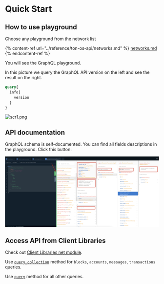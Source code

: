 # Quick Start

## How to use playground

Choose any playground from the network list

{% content-ref url="../reference/ton-os-api/networks.md" %}
[networks.md](../reference/ton-os-api/networks.md)
{% endcontent-ref %}

You will see the GraphQL playground.

In this picture we query the GraphQL API version on the left and see the result on the right.

```graphql
query{
  info{
    version
  }
}
```

![scr1.png](../../.gitbook/assets/scr1.png)

## API documentation

GraphQL schema is self-documented. You can find all fields descriptions in the playground. Click this button:

![](<../.gitbook/assets/image (1).png>)

## Access API from Client Libraries

Check out [Client Libraries net module](../reference/types-and-methods/mod\_net.md).

Use [`query_collection`](../reference/types-and-methods/mod\_net.md#query\_collection) method for `blocks`, `accounts`, `messages`, `transactions` queries.&#x20;

Use [`query`](../reference/types-and-methods/mod\_net.md#query) method for all other queries.&#x20;
